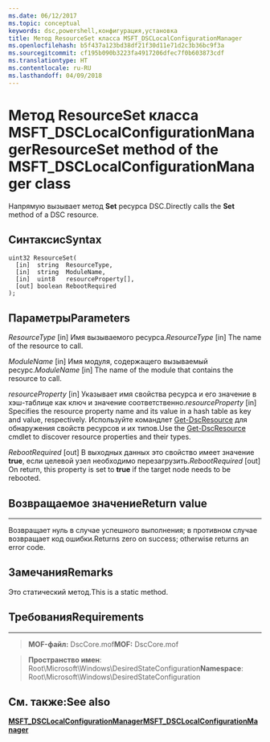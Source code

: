 ```yaml
---
ms.date: 06/12/2017
ms.topic: conceptual
keywords: dsc,powershell,конфигурация,установка
title: Метод ResourceSet класса MSFT_DSCLocalConfigurationManager
ms.openlocfilehash: b5f437a123bd38df21f30d11e71d2c3b36bc9f3a
ms.sourcegitcommit: cf195b090b3223fa4917206dfec7f0b603873cdf
ms.translationtype: HT
ms.contentlocale: ru-RU
ms.lasthandoff: 04/09/2018
---
```

# <a name="resourceset-method-of-the-msftdsclocalconfigurationmanager-class"></a><span data-ttu-id="c3bd6-103">Метод ResourceSet класса MSFT_DSCLocalConfigurationManager</span><span class="sxs-lookup"><span data-stu-id="c3bd6-103">ResourceSet method of the MSFT_DSCLocalConfigurationManager class</span></span>

<span data-ttu-id="c3bd6-104">Напрямую вызывает метод **Set** ресурса DSC.</span><span class="sxs-lookup"><span data-stu-id="c3bd6-104">Directly calls the **Set** method of a DSC resource.</span></span>

<a name="syntax"></a><span data-ttu-id="c3bd6-105">Синтаксис</span><span class="sxs-lookup"><span data-stu-id="c3bd6-105">Syntax</span></span>
------

```mof
uint32 ResourceSet(
  [in]  string  ResourceType,
  [in]  string  ModuleName,
  [in]  uint8   resourceProperty[],
  [out] boolean RebootRequired
);
```

<a name="parameters"></a><span data-ttu-id="c3bd6-106">Параметры</span><span class="sxs-lookup"><span data-stu-id="c3bd6-106">Parameters</span></span>
----------

<span data-ttu-id="c3bd6-107">*ResourceType* \[in\] Имя вызываемого ресурса.</span><span class="sxs-lookup"><span data-stu-id="c3bd6-107">*ResourceType* \[in\] The name of the resource to call.</span></span>

<span data-ttu-id="c3bd6-108">*ModuleName* \[in\] Имя модуля, содержащего вызываемый ресурс.</span><span class="sxs-lookup"><span data-stu-id="c3bd6-108">*ModuleName* \[in\] The name of the module that contains the resource to call.</span></span>

<span data-ttu-id="c3bd6-109">*resourceProperty* \[in\] Указывает имя свойства ресурса и его значение в хэш-таблице как ключ и значение соответственно.</span><span class="sxs-lookup"><span data-stu-id="c3bd6-109">*resourceProperty* \[in\] Specifies the resource property name and its value in a hash table as key and value, respectively.</span></span> <span data-ttu-id="c3bd6-110">Используйте командлет [Get-DscResource](https://technet.microsoft.com/library/dn521625.aspx) для обнаружения свойств ресурсов и их типов.</span><span class="sxs-lookup"><span data-stu-id="c3bd6-110">Use the [Get-DscResource](https://technet.microsoft.com/library/dn521625.aspx) cmdlet to discover resource properties and their types.</span></span>

<span data-ttu-id="c3bd6-111">*RebootRequired* \[out\] В выходных данных это свойство имеет значение **true**, если целевой узел необходимо перезагрузить.</span><span class="sxs-lookup"><span data-stu-id="c3bd6-111">*RebootRequired* \[out\] On return, this property is set to **true** if the target node needs to be rebooted.</span></span>

## <a name="return-value"></a><span data-ttu-id="c3bd6-112">Возвращаемое значение</span><span class="sxs-lookup"><span data-stu-id="c3bd6-112">Return value</span></span>
------------

<span data-ttu-id="c3bd6-113">Возвращает нуль в случае успешного выполнения; в противном случае возвращает код ошибки.</span><span class="sxs-lookup"><span data-stu-id="c3bd6-113">Returns zero on success; otherwise returns an error code.</span></span>

## <a name="remarks"></a><span data-ttu-id="c3bd6-114">Замечания</span><span class="sxs-lookup"><span data-stu-id="c3bd6-114">Remarks</span></span>

<span data-ttu-id="c3bd6-115">Это статический метод.</span><span class="sxs-lookup"><span data-stu-id="c3bd6-115">This is a static method.</span></span>

## <a name="requirements"></a><span data-ttu-id="c3bd6-116">Требования</span><span class="sxs-lookup"><span data-stu-id="c3bd6-116">Requirements</span></span>
------------
><span data-ttu-id="c3bd6-117">**MOF-файл:** DscCore.mof</span><span class="sxs-lookup"><span data-stu-id="c3bd6-117">**MOF:** DscCore.mof</span></span>

><span data-ttu-id="c3bd6-118">**Пространство имен**: Root\Microsoft\Windows\DesiredStateConfiguration</span><span class="sxs-lookup"><span data-stu-id="c3bd6-118">**Namespace**: Root\Microsoft\Windows\DesiredStateConfiguration</span></span>


## <a name="see-also"></a><span data-ttu-id="c3bd6-119">См. также:</span><span class="sxs-lookup"><span data-stu-id="c3bd6-119">See also</span></span>


[<span data-ttu-id="c3bd6-120">**MSFT_DSCLocalConfigurationManager**</span><span class="sxs-lookup"><span data-stu-id="c3bd6-120">**MSFT_DSCLocalConfigurationManager**</span></span>](msft-dsclocalconfigurationmanager.md)